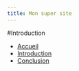```yaml
---
title: Mon super site
---
```


#Introduction

- [Accueil](index.md)
- [Introduction](intro.md)
- [Conclusion](conclu.md)

